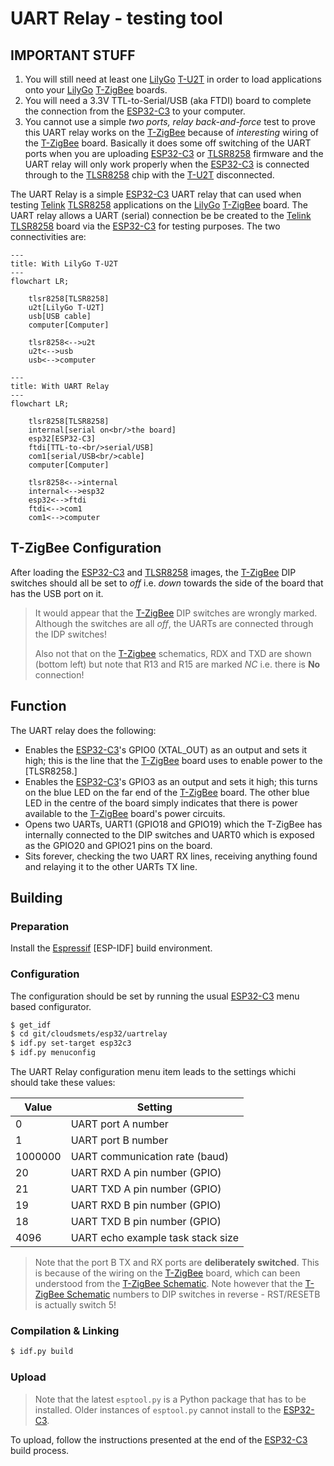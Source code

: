 # UART Relay - testing tool

## IMPORTANT STUFF
1. You will still need at least one [LilyGo] [T-U2T] in order to load applications onto your [LilyGo] [T-ZigBee] boards.
2. You will need a 3.3V TTL-to-Serial/USB (aka FTDI) board to complete the connection from the [ESP32-C3] to your computer.
3. You cannot use a simple _two ports, relay back-and-force_ test to prove this UART relay works on the [T-ZigBee] because of _interesting_ wiring of the [T-ZigBee] board.  Basically it does some off switching of the UART ports when you are uploading [ESP32-C3] or [TLSR8258] firmware and the UART relay will only work properly when the [ESP32-C3] is connected through to the [TLSR8258] chip with the [T-U2T] disconnected.

The UART Relay is a simple [ESP32-C3] UART relay that can used when testing [Telink] [TLSR8258] applications on the [LilyGo] [T-ZigBee] board.  The UART relay allows a UART (serial) connection be be created to the [Telink] [TLSR8258] board via the [ESP32-C3] for testing purposes.  The two connectivities are:

```mermaid
---
title: With LilyGo T-U2T
---
flowchart LR;

    tlsr8258[TLSR8258]
    u2t[LilyGo T-U2T]
    usb[USB cable]
    computer[Computer]

    tlsr8258<-->u2t
    u2t<-->usb
    usb<-->computer
```
```mermaid
---
title: With UART Relay
---
flowchart LR;

    tlsr8258[TLSR8258]
    internal[serial on<br/>the board]
    esp32[ESP32-C3]
    ftdi[TTL-to-<br/>serial/USB]
    com1[serial/USB<br/>cable]
    computer[Computer]

    tlsr8258<-->internal
    internal<-->esp32
    esp32<-->ftdi
    ftdi<-->com1
    com1<-->computer
```

## T-ZigBee Configuration
After loading the [ESP32-C3] and [TLSR8258] images, the [T-ZigBee] DIP switches should all be set to _off_ i.e. _down_ towards the side of the board that has the USB port on it.

> It would appear that the [T-ZigBee] DIP switches are wrongly marked.  Although the switches are all _off_, the UARTs are connected through the IDP switches!
>
> Also not that on the [T-Zigbee] schematics, RDX and TXD are shown (bottom left) but note that R13 and R15 are marked _NC_ i.e. there is **No** connection!

## Function
The UART relay does the following:
- Enables the [ESP32-C3]'s GPIO0 (XTAL_OUT) as an output and sets it high; this is the line that the [T-ZigBee] board uses to enable power to the [TLSR8258.]
- Enables the [ESP32-C3]'s GPIO3 as an output and sets it high; this turns on the blue LED on the far end of the [T-ZigBee] board.  The other blue LED in the centre of the board simply indicates that there is power available to the [T-ZigBee] board's power circuits.
- Opens two UARTs, UART1 (GPIO18 and GPIO19) which the T-ZigBee has internally connected to the DIP switches and UART0 which is exposed as the GPIO20 and GPIO21 pins on the board.
- Sits forever, checking the two UART RX lines, receiving anything found and relaying it to the other UARTs TX line.

## Building
### Preparation
Install the [Espressif] [ESP-IDF] build environment.

### Configuration
The configuration should be set by running the usual [ESP32-C3] menu based configurator.

```bash
$ get_idf
$ cd git/cloudsmets/esp32/uartrelay
$ idf.py set-target esp32c3
$ idf.py menuconfig
```
The UART Relay configuration menu item leads to the settings whichi should take these values:

|Value|Setting|
|-|-|
|0|UART port A number|
|1|UART port B number|
|1000000|UART communication rate (baud)|
|20|UART RXD A pin number (GPIO)|
|21|UART TXD A pin number (GPIO)|
|19|UART RXD B pin number (GPIO)|
|18|UART TXD B pin number (GPIO)|
|4096|UART echo example task stack size|

> Note that the port B TX and RX ports are **deliberately switched**.  This is because of the wiring on the [T-ZigBee] board, which can been understood from the [T-ZigBee Schematic].  Note however that the [T-ZigBee Schematic] numbers to DIP switches in reverse - RST/RESETB is actually switch 5!

### Compilation & Linking
```bash
$ idf.py build
```

### Upload
> Note that the latest `esptool.py` is a Python package that has to be installed.  Older instances of `esptool.py` cannot install to the [ESP32-C3].

To upload, follow the instructions presented at the end of the [ESP32-C3] build process.

[Espressif]: https://www.espressif.com/
[ESP32-C3]: https://www.espressif.com/en/products/socs/esp32-c3
[LilyGo]: https://www.lilygo.cc
[T-ZigBee]: https://www.lilygo.cc/products/t-zigbee-esp32-c3-tlsr8258
[T-U2T]: https://www.lilygo.cc/products/t-u2t
[Telink]: https://www.telink-semi.cn/
[TLSR8258]: https://wiki.telink-semi.cn/wiki/chip-series/TLSR825x-Series/
[T-ZigBee Schematic]: https://github.com/Xinyuan-LilyGO/T-ZigBee/blob/main/Schematic/T-Zigbee.pdf